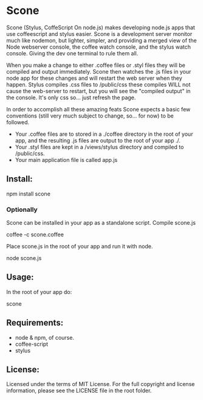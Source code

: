 # Scone

Scone (Stylus, CoffeScript On node.js) makes developing node.js apps 
that use coffeescript and stylus easier. Scone is a development server 
monitor much like nodemon, but lighter, simpler, and providing a merged view of
the Node webserver console, the coffee watch console, and the stylus watch console. 
Giving the dev one terminal to rule them all.

When you make a change to either .coffee files or .styl files they will be compiled and output immediately.
Scone then watches the .js files in your node app for these changes and will restart the web server when they happen.
Stylus compiles .css files to /public/css these compiles WILL not cause the web-server to restart, but you will see the "compiled output" in the console.
It's only css so... just refresh the page.

In order to accomplish all these amazing feats Scone expects a basic few conventions (still very much subject to change, so... for now) to be followed.

* Your .coffee files are to stored in a ./coffee directory in the root of your app, and the resulting .js files are output to the root of your app ./.
* Your .styl files are kept in a /views/stylus directory and compiled to /public/css.
* Your main application file is called app.js

## Install:

   npm install scone

### Optionally
   
Scone can be installed in your app as a standalone script.
Compile scone.js
   
   coffee -c scone.coffee
   
Place scone.js in the root of your app and run it with node.

   node scone.js   


## Usage:

In the root of your app do:
 
   scone 
 
## Requirements:

* node & npm, of course.
* coffee-script
* stylus

## License:

 Licensed under the terms of MIT License. For the full copyright and license
 information, please see the LICENSE file in the root folder.

